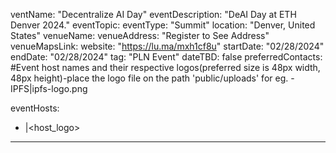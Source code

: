 ventName: "Decentralize AI Day"
eventDescription: "DeAI Day at ETH Denver 2024." 
eventTopic: 
eventType: "Summit" 
location: "Denver, United States"
venueName: 
venueAddress: "Register to See Address"
venueMapsLink: 
website: "https://lu.ma/mxh1cf8u"
startDate: "02/28/2024"
endDate: "02/28/2024" 
tag: "PLN Event" 
dateTBD: false
preferredContacts:
#Event host names and their respective logos(preferred size is 48px width, 48px height)-place the logo file on the path 'public/uploads' for eg.   - IPFS|ipfs-logo.png

eventHosts:
  - <Morpheus>|<host_logo>
---
